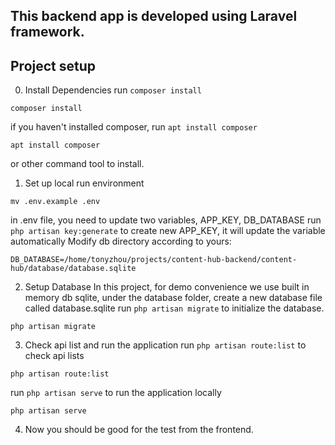 ## This backend app is developed using Laravel framework.
## Project setup 

0. Install Dependencies
run ```composer install``` 
```
composer install
```
if you haven't installed composer, run ```apt install composer``` 
```
apt install composer
``` 
or other command tool to install.

1. Set up local run environment
```
mv .env.example .env
```
in .env file, you need to update two variables, APP_KEY, DB_DATABASE
run ```php artisan key:generate``` to create new APP_KEY, it will update the variable automatically
Modify db directory according to yours: 
```
DB_DATABASE=/home/tonyzhou/projects/content-hub-backend/content-hub/database/database.sqlite
```


2. Setup Database
In this project, for demo convenience we use built in memory db sqlite, under the database folder, create a new database file called database.sqlite
run ```php artisan migrate``` to initialize the database.
```
php artisan migrate
``` 

3. Check api list and run the application
run ```php artisan route:list``` to check api lists
```
php artisan route:list
``` 
run ```php artisan serve``` to run the application locally
```
php artisan serve
``` 

4. Now you should be good for the test from the frontend.